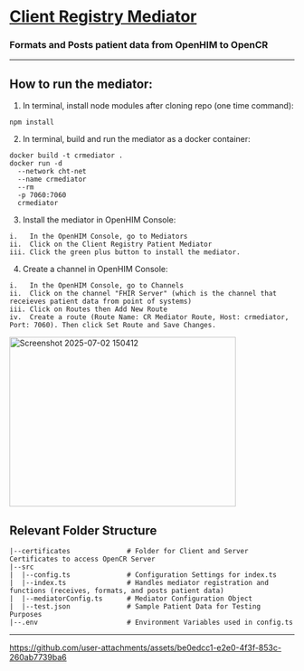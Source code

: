 # <ins>Client Registry Mediator</ins>
### Formats and Posts patient data from OpenHIM to OpenCR
-------------
## **How to run the mediator:**

1. In terminal, install node modules after cloning repo (one time command):
```
npm install
```

2. In terminal, build and run the mediator as a docker container:
```
docker build -t crmediator . 
docker run -d 
  --network cht-net 
  --name crmediator 
  --rm 
  -p 7060:7060 
  crmediator
```

3. Install the mediator in OpenHIM Console:
```
i.   In the OpenHIM Console, go to Mediators
ii.  Click on the Client Registry Patient Mediator
iii. Click the green plus button to install the mediator.
```

4. Create a channel in OpenHIM Console:
```
i.   In the OpenHIM Console, go to Channels
ii.  Click on the channel "FHIR Server" (which is the channel that receieves patient data from point of systems)
iii. Click on Routes then Add New Route
iv.  Create a route (Route Name: CR Mediator Route, Host: crmediator, Port: 7060). Then click Set Route and Save Changes.
```
<img width="400" height="300" alt="Screenshot 2025-07-02 150412" src="https://github.com/user-attachments/assets/e68fdcf9-25e1-41de-af3d-b0134e684f7f" />

## **Relevant Folder Structure**
```
|--certificates              # Folder for Client and Server Certificates to access OpenCR Server
|--src                      
|  |--config.ts              # Configuration Settings for index.ts
|  |--index.ts               # Handles mediator registration and functions (receives, formats, and posts patient data)
|  |--mediatorConfig.ts      # Mediator Configuration Object
|  |--test.json              # Sample Patient Data for Testing Purposes
|--.env                      # Environment Variables used in config.ts
```
------------------
https://github.com/user-attachments/assets/be0edcc1-e2e0-4f3f-853c-260ab7739ba6

